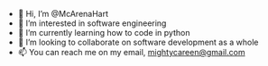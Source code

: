 - 👋 Hi, I’m @McArenaHart
- 👀 I’m interested in software engineering
- 🌱 I’m currently learning how to code in python
- 💞️ I’m looking to collaborate on software development as a whole
- 📫 You can reach me on my email, mightycareen@gmail.com

<!---
McArenaHart/McArenaHart is a ✨ special ✨ repository because its `README.md` (this file) appears on your GitHub profile.
You can click the Preview link to take a look at your changes.
--->
